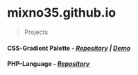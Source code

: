 # mixno35.github.io

> Projects
#### CSS-Gradient Palette - _[Repository](https://github.com/mixno35/css-gradient) | [Demo](https://mixno35.github.io/css-gradient)_
#### PHP-Language - _[Repository](https://github.com/mixno35/PHP-Language)_
